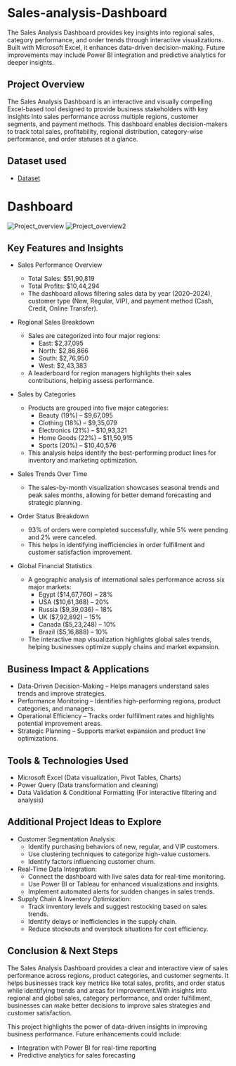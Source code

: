 # Sales-analysis-Dashboard
The Sales Analysis Dashboard provides key insights into regional sales, category performance, and order trends through interactive visualizations. Built with Microsoft Excel, it enhances data-driven decision-making. Future improvements may include Power BI integration and predictive analytics for deeper insights.

## Project Overview
The Sales Analysis Dashboard is an interactive and visually compelling Excel-based tool designed to provide business stakeholders with key insights into sales performance across multiple regions, customer segments, and payment methods. This dashboard enables decision-makers to track total sales, profitability, regional distribution, category-wise performance, and order statuses at a glance.

## Dataset used
- <a href="https://github.com/Shakeel-Data/Sales-Analysis-Dashboard/blob/main/Dataset.xlsx">Dataset</a>

# Dashboard
![Project_overview](https://github.com/user-attachments/assets/85aabed7-92df-42f0-8ca6-f0aa6390faff)
![Project_overview2](https://github.com/user-attachments/assets/5bc6ee12-a00e-4e5c-a7a1-e7e1f4208158)

## Key Features and Insights
- Sales Performance Overview
  - Total Sales: $51,90,819
  - Total Profits: $10,44,294
  - The dashboard allows filtering sales data by year (2020–2024), customer type (New, Regular, VIP), and payment method (Cash, Credit, Online Transfer).

- Regional Sales Breakdown
  - Sales are categorized into four major regions:
    - East: $2,37,095
    - North: $2,86,866
    - South: $2,76,950
    - West: $2,43,383
  - A leaderboard for region managers highlights their sales contributions, helping assess performance.

- Sales by Categories
  - Products are grouped into five major categories:
    - Beauty (19%) – $9,67,095
    - Clothing (18%) – $9,35,079
    - Electronics (21%) – $10,93,321
    - Home Goods (22%) – $11,50,915
    - Sports (20%) – $10,40,576
  - This analysis helps identify the best-performing product lines for inventory and marketing optimization.

- Sales Trends Over Time
  - The sales-by-month visualization showcases seasonal trends and peak sales months, allowing for better demand forecasting and strategic planning.

- Order Status Breakdown
  - 93% of orders were completed successfully, while 5% were pending and 2% were canceled.
  - This helps in identifying inefficiencies in order fulfillment and customer satisfaction improvement.

- Global Financial Statistics
  - A geographic analysis of international sales performance across six major markets:
    - Egypt ($14,67,760) – 28%
    - USA ($10,61,368) – 20%
    - Russia ($9,39,036) – 18%
    - UK ($7,92,892) – 15%
    - Canada ($5,23,248) – 10%
    - Brazil ($5,16,888) – 10%
  - The interactive map visualization highlights global sales trends, helping businesses optimize supply chains and market expansion.

## Business Impact & Applications
- Data-Driven Decision-Making – Helps managers understand sales trends and improve strategies.
- Performance Monitoring – Identifies high-performing regions, product categories, and managers.
- Operational Efficiency – Tracks order fulfillment rates and highlights potential improvement areas.
- Strategic Planning – Supports market expansion and product line optimizations.

## Tools & Technologies Used
- Microsoft Excel (Data visualization, Pivot Tables, Charts)
- Power Query (Data transformation and cleaning)
- Data Validation & Conditional Formatting (For interactive filtering and analysis)

## Additional Project Ideas to Explore
- Customer Segmentation Analysis:
  - Identify purchasing behaviors of new, regular, and VIP customers.
  - Use clustering techniques to categorize high-value customers.
  - Identify factors influencing customer churn.
- Real-Time Data Integration:
  - Connect the dashboard with live sales data for real-time monitoring.
  - Use Power BI or Tableau for enhanced visualizations and insights.
  - Implement automated alerts for sudden changes in sales trends.
- Supply Chain & Inventory Optimization:
  - Track inventory levels and suggest restocking based on sales trends.
  - Identify delays or inefficiencies in the supply chain.
  - Reduce stockouts and overstock situations for cost efficiency.

## Conclusion & Next Steps
The Sales Analysis Dashboard provides a clear and interactive view of sales performance across regions, product categories, and customer segments. It helps businesses track key metrics like total sales, profits, and order status while identifying trends and areas for improvement.With insights into regional and global sales, category performance, and order fulfillment, businesses can make better decisions to improve sales strategies and customer satisfaction.

This project highlights the power of data-driven insights in improving business performance. Future enhancements could include:
- Integration with Power BI for real-time reporting
- Predictive analytics for sales forecasting
  
